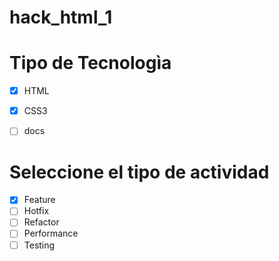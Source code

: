 # hack_html_1

# Tipo de Tecnologìa
- [x] HTML
- [x] CSS3 
- [ ] docs


# Seleccione el tipo de actividad
- [x] Feature
- [ ] Hotfix
- [ ] Refactor
- [ ] Performance
- [ ] Testing
